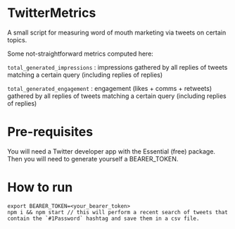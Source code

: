 # TwitterMetrics
A small script for measuring word of mouth marketing via tweets on certain topics.

Some not-straightforward metrics computed here:

`total_generated_impressions` : impressions gathered by all replies of tweets matching a certain query (including replies of replies)

`total_generated_engagement` : engagement (likes + comms + retweets) gathered by all replies of tweets matching a certain query (including replies of replies)

# Pre-requisites
You will need a Twitter developer app with the Essential (free) package.
Then you will need to generate yourself a BEARER_TOKEN.

# How to run
```
export BEARER_TOKEN=<your_bearer_token>
npm i && npm start // this will perform a recent search of tweets that contain the `#1Password` hashtag and save them in a csv file.
```
